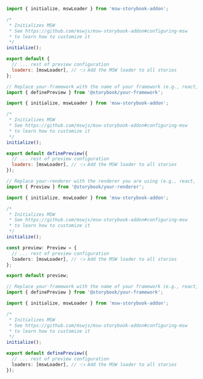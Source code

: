 <!-- TODO: Vet this example for addon usage in CSF Next -->

```js filename=".storybook/preview.js" renderer="common" language="js" tabTitle="CSF 3"
import { initialize, mswLoader } from 'msw-storybook-addon';

/*
 * Initializes MSW
 * See https://github.com/mswjs/msw-storybook-addon#configuring-msw
 * to learn how to customize it
 */
initialize();

export default {
  // ... rest of preview configuration
  loaders: [mswLoader], // 👈 Add the MSW loader to all stories
};
```

```js filename=".storybook/preview.js" renderer="react" language="js" tabTitle="CSF Next 🧪"
// Replace your-framework with the name of your framework (e.g., react, nextjs, experimental-nextjs)
import { definePreview } from '@storybook/your-framework';

import { initialize, mswLoader } from 'msw-storybook-addon';

/*
 * Initializes MSW
 * See https://github.com/mswjs/msw-storybook-addon#configuring-msw
 * to learn how to customize it
 */
initialize();

export default definePreview({
  // ... rest of preview configuration
  loaders: [mswLoader], // 👈 Add the MSW loader to all stories
});
```

```ts filename=".storybook/preview.ts" renderer="common" language="ts" tabTitle="CSF 3"
// Replace your-renderer with the renderer you are using (e.g., react, vue, etc.)
import { Preview } from '@storybook/your-renderer';

import { initialize, mswLoader } from 'msw-storybook-addon';

/*
 * Initializes MSW
 * See https://github.com/mswjs/msw-storybook-addon#configuring-msw
 * to learn how to customize it
 */
initialize();

const preview: Preview = {
  // ... rest of preview configuration
  loaders: [mswLoader], // 👈 Add the MSW loader to all stories
};

export default preview;
```

```ts filename=".storybook/preview.ts" renderer="react" language="ts" tabTitle="CSF Next 🧪"
// Replace your-framework with the name of your framework (e.g., react, nextjs, experimental-nextjs)
import { definePreview } from '@storybook/your-framework';

import { initialize, mswLoader } from 'msw-storybook-addon';

/*
 * Initializes MSW
 * See https://github.com/mswjs/msw-storybook-addon#configuring-msw
 * to learn how to customize it
 */
initialize();

export default definePreview({
  // ... rest of preview configuration
  loaders: [mswLoader], // 👈 Add the MSW loader to all stories
});
```
